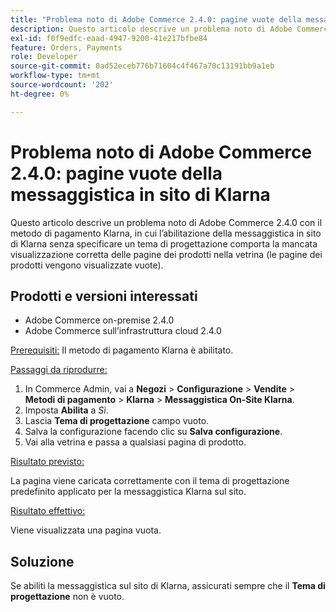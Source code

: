 ```yaml
---
title: "Problema noto di Adobe Commerce 2.4.0: pagine vuote della messaggistica in sito di Klarna"
description: Questo articolo descrive un problema noto di Adobe Commerce 2.4.0 con il metodo di pagamento Klarna, in cui l’abilitazione della messaggistica in sito di Klarna senza specificare un tema di progettazione comporta la mancata visualizzazione corretta delle pagine dei prodotti nella vetrina (le pagine dei prodotti vengono visualizzate vuote).
exl-id: f0f9edfc-eaad-4947-9200-41e217bfbe84
feature: Orders, Payments
role: Developer
source-git-commit: 0ad52eceb776b71604c4f467a70c13191bb9a1eb
workflow-type: tm+mt
source-wordcount: '202'
ht-degree: 0%

---
```


# Problema noto di Adobe Commerce 2.4.0: pagine vuote della messaggistica in sito di Klarna

Questo articolo descrive un problema noto di Adobe Commerce 2.4.0 con il metodo di pagamento Klarna, in cui l’abilitazione della messaggistica in sito di Klarna senza specificare un tema di progettazione comporta la mancata visualizzazione corretta delle pagine dei prodotti nella vetrina (le pagine dei prodotti vengono visualizzate vuote).

## Prodotti e versioni interessati

* Adobe Commerce on-premise 2.4.0
* Adobe Commerce sull’infrastruttura cloud 2.4.0

<u>Prerequisiti:</u> Il metodo di pagamento Klarna è abilitato.

<u>Passaggi da riprodurre:</u>

1. In Commerce Admin, vai a **Negozi** > **Configurazione** > **Vendite** > **Metodi di pagamento** > **Klarna** > **Messaggistica On-Site Klarna**.
1. Imposta **Abilita** a *Sì*.
1. Lascia **Tema di progettazione** campo vuoto.
1. Salva la configurazione facendo clic su **Salva configurazione**.
1. Vai alla vetrina e passa a qualsiasi pagina di prodotto.

<u>Risultato previsto:</u>

La pagina viene caricata correttamente con il tema di progettazione predefinito applicato per la messaggistica Klarna sul sito.

<u>Risultato effettivo:</u>

Viene visualizzata una pagina vuota.

## Soluzione

Se abiliti la messaggistica sul sito di Klarna, assicurati sempre che il **Tema di progettazione** non è vuoto.

